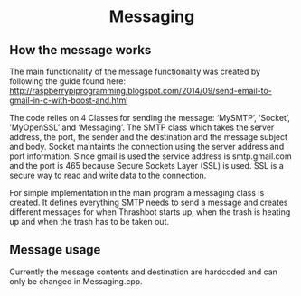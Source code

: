 
<h1 align="center"> Messaging </h1>

## How the message works

The main functionality of the message functionality was created by following the guide found here: http://raspberrypiprogramming.blogspot.com/2014/09/send-email-to-gmail-in-c-with-boost-and.html


The code relies on 4 Classes for sending the message: ‘MySMTP’, ‘Socket’, ’MyOpenSSL’ and ‘Messaging’. The SMTP class which takes the server address, the port, the sender and the destination and the message subject and body. Socket maintaints the connection using the server address and port information. Since gmail is used the service address is smtp.gmail.com and the port is 465 because Secure Sockets Layer (SSL) is used. SSL is a secure way to read and write data to the connection. 

For simple implementation in the main program a messaging class is created. It defines everything SMTP needs to send a message and creates different messages for when Thrashbot starts up, when the trash is heating up and when the trash has to be taken out.


## Message usage

Currently the message contents and destination are hardcoded and can only be changed in Messaging.cpp.
